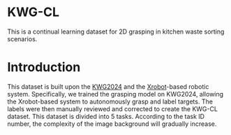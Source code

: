 # KWG-CL
This is a continual learning dataset for 2D grasping in kitchen waste sorting scenarios. 
# Introduction
This dataset is built upon the [KWG2024](https://github.com/HNUsong/KWG2024) and the [Xrobot](https://github.com/TDA-2030/XRobot)-based robotic system. Specifically, we trained the grasping model on KWG2024, allowing the Xrobot-based system to autonomously grasp and label targets. The labels were then manually reviewed and corrected to create the KWG-CL dataset. This dataset is divided into 5 tasks. According to the task ID number, the complexity of the image background will gradually increase.
